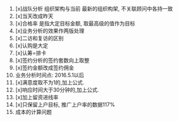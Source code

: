 1. [x]战队分析  组织架构与当前 最新的组织构架, 不关联顾问中各持一致
2. [x]当天改成昨天
3. [x]合格率 是指大定目标金额, 取最高级的值作为目标
4. [x]业务分析的效果作两版处理
5. [x]二访和复访的区别
6. [x]认购是大定
7. [x]认筹=排卡
8. [x]签约分析的签约套数向上取整
9. [x]签约金额改成签约佣金
10. 业务分析时间点: 2016.5.1以后
11. [x]满意度取不为1的,加上公式.
12. [x]响应时间大于30分钟的,加上公式.
13. [x]加上留资进线率
14. [x]只保留上户目标, 推广上户率的数据117%
15. 成本的计算问题